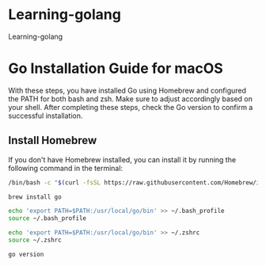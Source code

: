 # Learning-golang
Learning-golang

# Go Installation Guide for macOS
With these steps, you have installed Go using Homebrew and configured the PATH for both bash and zsh. Make sure to adjust accordingly based on your shell. After completing these steps, check the Go version to confirm a successful installation.


## Install Homebrew

If you don't have Homebrew installed, you can install it by running the following command in the terminal:

```bash
/bin/bash -c "$(curl -fsSL https://raw.githubusercontent.com/Homebrew/install/HEAD/install.sh)"

brew install go

echo 'export PATH=$PATH:/usr/local/go/bin' >> ~/.bash_profile
source ~/.bash_profile

echo 'export PATH=$PATH:/usr/local/go/bin' >> ~/.zshrc
source ~/.zshrc

go version


